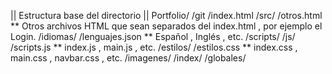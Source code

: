 || Estructura base del directorio ||
Portfolio/
	/git
	/index.html
	/src/
		/otros.html ** Otros archivos HTML que sean separados del index.html , por ejemplo el Login.
		/idiomas/
			/lenguajes.json ** Español , Inglés , etc.
	/scripts/
		/js/
			/scripts.js ** index.js , main.js , etc.
	/estilos/
		/estilos.css ** index.css , main.css , navbar.css , etc.
	/imagenes/
		/index/
		/globales/
